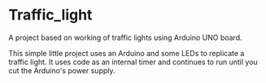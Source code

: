 # Traffic_light
A project based on working of traffic lights using Arduino UNO board.


This simple little project uses an Arduino and some LEDs to replicate a traffic light. It uses code as an internal timer and continues to run until you cut the Arduino's power supply.
